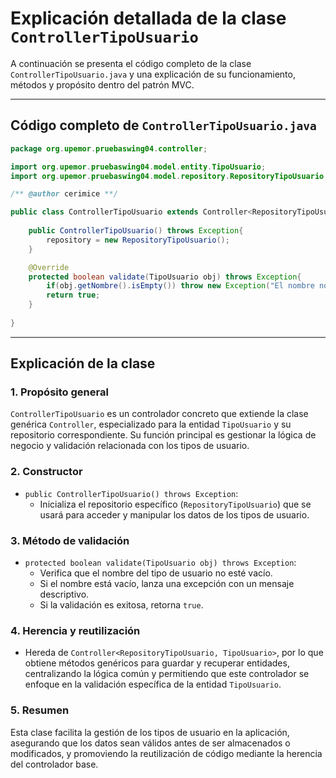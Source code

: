 # Explicación detallada de la clase `ControllerTipoUsuario`

A continuación se presenta el código completo de la clase `ControllerTipoUsuario.java` y una explicación de su funcionamiento, métodos y propósito dentro del patrón MVC.

---

## Código completo de `ControllerTipoUsuario.java`

```java
package org.upemor.pruebaswing04.controller;

import org.upemor.pruebaswing04.model.entity.TipoUsuario;
import org.upemor.pruebaswing04.model.repository.RepositoryTipoUsuario;

/** @author cerimice **/

public class ControllerTipoUsuario extends Controller<RepositoryTipoUsuario,TipoUsuario>{
    
    public ControllerTipoUsuario() throws Exception{
        repository = new RepositoryTipoUsuario();
    }

    @Override
    protected boolean validate(TipoUsuario obj) throws Exception{
        if(obj.getNombre().isEmpty()) throw new Exception("El nombre no ha sido proporcionado");
        return true;
    }
    
}
```

---

## Explicación de la clase

### 1. Propósito general
`ControllerTipoUsuario` es un controlador concreto que extiende la clase genérica `Controller`, especializado para la entidad `TipoUsuario` y su repositorio correspondiente. Su función principal es gestionar la lógica de negocio y validación relacionada con los tipos de usuario.

### 2. Constructor
- `public ControllerTipoUsuario() throws Exception`:
  - Inicializa el repositorio específico (`RepositoryTipoUsuario`) que se usará para acceder y manipular los datos de los tipos de usuario.

### 3. Método de validación
- `protected boolean validate(TipoUsuario obj) throws Exception`:
  - Verifica que el nombre del tipo de usuario no esté vacío.
  - Si el nombre está vacío, lanza una excepción con un mensaje descriptivo.
  - Si la validación es exitosa, retorna `true`.

### 4. Herencia y reutilización
- Hereda de `Controller<RepositoryTipoUsuario, TipoUsuario>`, por lo que obtiene métodos genéricos para guardar y recuperar entidades, centralizando la lógica común y permitiendo que este controlador se enfoque en la validación específica de la entidad `TipoUsuario`.

### 5. Resumen
Esta clase facilita la gestión de los tipos de usuario en la aplicación, asegurando que los datos sean válidos antes de ser almacenados o modificados, y promoviendo la reutilización de código mediante la herencia del controlador base.
